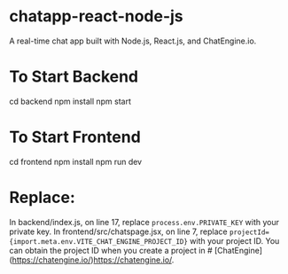 # chatapp-react-node-js
A real-time chat app built with Node.js, React.js, and ChatEngine.io.

# To Start Backend
cd backend
npm install
npm start

# To Start Frontend
cd frontend
npm install
npm run dev


# Replace: 
In backend/index.js, on line 17, replace `process.env.PRIVATE_KEY` with your private key.
In frontend/src/chatspage.jsx, on line 7, replace `projectId={import.meta.env.VITE_CHAT_ENGINE_PROJECT_ID}` with your project ID.
You can obtain the project ID when you create a project in # [ChatEngine] (https://chatengine.io/)https://chatengine.io/.
